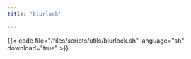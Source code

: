 ```yaml
---
title: 'blurlock'

---
```


{{< code file="/files/scripts/utils/blurlock.sh" language="sh" download="true" >}}
